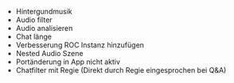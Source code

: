 * Hintergundmusik
* Audio filter
* Audio analisieren
* Chat länge
* Verbesserung ROC Instanz hinzufügen
* Nested Audio Szene
* Portänderung in App nicht aktiv
* Chatfilter mit Regie (Direkt durch Regie eingesprochen bei Q&A)
